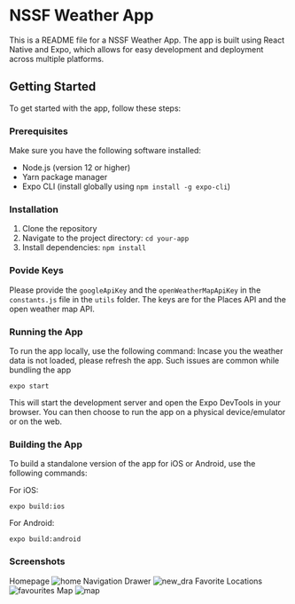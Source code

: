 # NSSF Weather App

This is a README file for a NSSF Weather App. The app is built using React Native and Expo, which allows for easy development and deployment across multiple platforms.

## Getting Started

To get started with the app, follow these steps:

### Prerequisites

Make sure you have the following software installed:

- Node.js (version 12 or higher)
- Yarn package manager
- Expo CLI (install globally using `npm install -g expo-cli`)

### Installation

1. Clone the repository
2. Navigate to the project directory: `cd your-app`
3. Install dependencies: `npm install`

### Povide Keys

Please provide the `googleApiKey` and the  `openWeatherMapApiKey` in the `constants.js` file in the `utils` folder. The keys are for the Places API and the open weather map API.

### Running the App

To run the app locally, use the following command: Incase you the weather data is not loaded, please refresh the app. Such issues are common while bundling the app

```
expo start
```

This will start the development server and open the Expo DevTools in your browser. You can then choose to run the app on a physical device/emulator or on the web.

### Building the App

To build a standalone version of the app for iOS or Android, use the following commands:

For iOS:

```
expo build:ios
```

For Android:

```
expo build:android
```

### Screenshots

Homepage
![home](https://github.com/wcosmas/nssf-weather-app/assets/37125096/9096ecd6-af80-481c-b1be-9524d7132034)
Navigation Drawer
![new_dra](https://github.com/wcosmas/nssf-weather-app/assets/37125096/d2a99b06-03d5-4eac-97ba-346cb50633f2)
Favorite Locations
![favourites](https://github.com/wcosmas/nssf-weather-app/assets/37125096/e974c000-fbf5-49c8-a6f9-13e52857a3f4)
Map
![map](https://github.com/wcosmas/nssf-weather-app/assets/37125096/dafd607c-6905-432c-adf9-7f01b20eb326)
